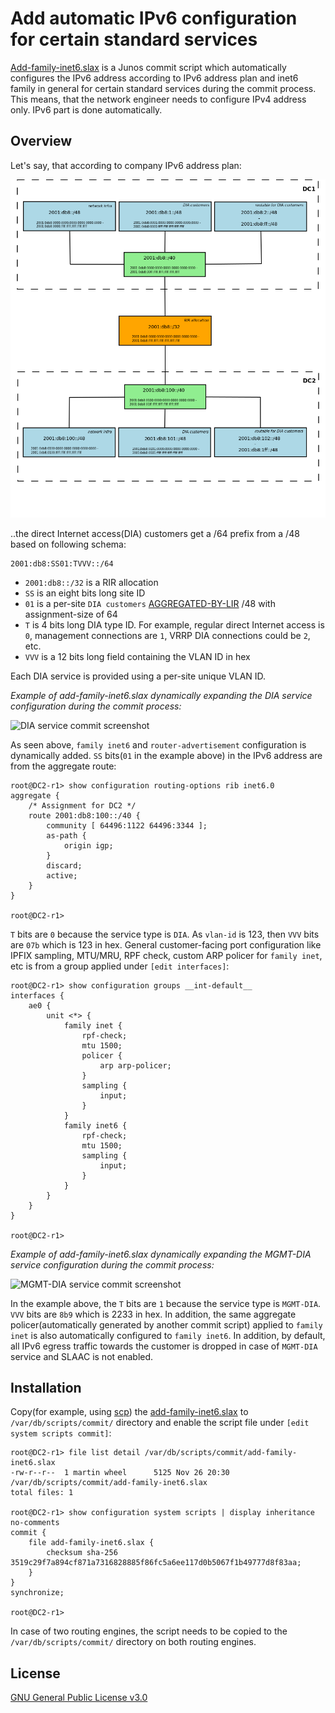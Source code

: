 # Add automatic IPv6 configuration for certain standard services

[Add-family-inet6.slax](https://github.com/jumation/add-family-inet6/blob/master/add-family-inet6.slax) is a Junos commit script which automatically configures the IPv6 address according to IPv6 address plan and inet6 family in general for certain standard services during the commit process. This means, that the network engineer needs to configure IPv4 address only. IPv6 part is done automatically.

## Overview

Let's say, that according to company IPv6 address plan:

![IPv6 address plan](https://github.com/jumation/add-family-inet6/blob/master/IPv6_address_plan.png)

..the direct Internet access(DIA) customers get a /64 prefix from a /48 based on following schema:
```
2001:db8:SS01:TVVV::/64
````

* `2001:db8::/32` is a RIR allocation
* `SS` is an eight bits long site ID
* `01` is a per-site `DIA customers` [AGGREGATED-BY-LIR](https://www.ripe.net/publications/docs/ripe-513) /48 with assignment-size of 64
* `T` is 4 bits long DIA type ID. For example, regular direct Internet access is `0`, management connections are `1`, VRRP DIA connections could be `2`, etc.
* `VVV` is a 12 bits long field containing the VLAN ID in hex

Each DIA service is provided using a per-site unique VLAN ID.

*Example of add-family-inet6.slax dynamically expanding the DIA service configuration during the commit process:*

![DIA service commit screenshot](https://github.com/jumation/add-family-inet6/blob/master/DIA_commit_example.png)

As seen above, `family inet6` and `router-advertisement` configuration is dynamically added. `SS` bits(`01` in the example above) in the IPv6 address are from the aggregate route:
```
root@DC2-r1> show configuration routing-options rib inet6.0 
aggregate {
    /* Assignment for DC2 */
    route 2001:db8:100::/40 {
        community [ 64496:1122 64496:3344 ];
        as-path {
            origin igp;
        }
        discard;
        active;
    }
}

root@DC2-r1> 
```

`T` bits are `0` because the service type is `DIA`. As `vlan-id` is 123, then `VVV` bits are `07b` which is 123 in hex. General customer-facing port configuration like IPFIX sampling, MTU/MRU, RPF check, custom ARP policer for `family inet`, etc is from a group applied under `[edit interfaces]`:
```
root@DC2-r1> show configuration groups __int-default__    
interfaces {
    ae0 {
        unit <*> {
            family inet {
                rpf-check;
                mtu 1500;
                policer {
                    arp arp-policer;
                }
                sampling {
                    input;
                }
            }
            family inet6 {
                rpf-check;
                mtu 1500;
                sampling {
                    input;
                }
            }
        }
    }
}
                                        
root@DC2-r1> 
```

*Example of add-family-inet6.slax dynamically expanding the MGMT-DIA service configuration during the commit process:*

![MGMT-DIA service commit screenshot](https://github.com/jumation/add-family-inet6/blob/master/MGMT-DIA_commit_example.png)

In the example above, the `T` bits are `1` because the service type is `MGMT-DIA`. `VVV` bits are `8b9` which is 2233 in hex. In addition, the same aggregate policer(automatically generated by another commit script) applied to `family inet` is also automatically configured to `family inet6`. In addition, by default, all IPv6 egress traffic towards the customer is dropped in case of `MGMT-DIA` service and SLAAC is not enabled.


## Installation

Copy(for example, using [scp](https://en.wikipedia.org/wiki/Secure_copy)) the [add-family-inet6.slax](https://github.com/jumation/add-family-inet6/blob/master/add-family-inet6.slax) to `/var/db/scripts/commit/` directory and enable the script file under `[edit system scripts commit]`:

```
root@DC2-r1> file list detail /var/db/scripts/commit/add-family-inet6.slax          
-rw-r--r--  1 martin wheel      5125 Nov 26 20:30 /var/db/scripts/commit/add-family-inet6.slax
total files: 1

root@DC2-r1> show configuration system scripts | display inheritance no-comments    
commit {
    file add-family-inet6.slax {
        checksum sha-256 3519c29f7a894cf871a7316828885f86fc5a6ee117d0b5067f1b49777d8f83aa;
    }
}
synchronize;

root@DC2-r1> 
```

In case of two routing engines, the script needs to be copied to the `/var/db/scripts/commit/` directory on both routing engines.


## License
[GNU General Public License v3.0](https://github.com/jumation/add-family-inet6/blob/master/LICENSE)
